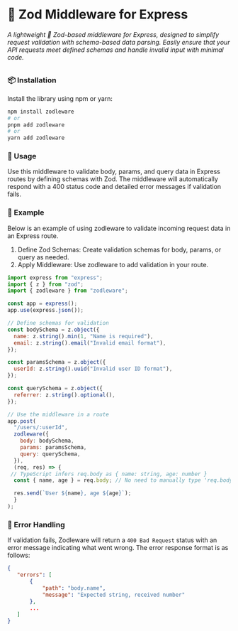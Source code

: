 # 🚀 Zod Middleware for Express

###### A lightweight 🧰 Zod-based middleware for Express, designed to simplify request validation with schema-based data parsing. Easily ensure that your API requests meet defined schemas and handle invalid input with minimal code.

### 📦 Installation

Install the library using npm or yarn:

```bash
npm install zodleware
# or
pnpm add zodleware
# or
yarn add zodleware

```

### 📖 Usage

Use this middleware to validate body, params, and query data in Express routes by defining schemas with Zod. The middleware will automatically respond with a 400 status code and detailed error messages if validation fails.

### 🌟 Example

Below is an example of using zodleware to validate incoming request data in an Express route.

1. Define Zod Schemas: Create validation schemas for body, params, or query as needed.
2. Apply Middleware: Use zodleware to add validation in your route.

```js
import express from "express";
import { z } from "zod";
import { zodleware } from "zodleware";

const app = express();
app.use(express.json());

// Define schemas for validation
const bodySchema = z.object({
  name: z.string().min(1, "Name is required"),
  email: z.string().email("Invalid email format"),
});

const paramsSchema = z.object({
  userId: z.string().uuid("Invalid user ID format"),
});

const querySchema = z.object({
  referrer: z.string().optional(),
});

// Use the middleware in a route
app.post(
  "/users/:userId",
  zodleware({
    body: bodySchema,
    params: paramsSchema,
    query: querySchema,
  }),
  (req, res) => {
 // TypeScript infers req.body as { name: string, age: number }
  const { name, age } = req.body; // No need to manually type 'req.body'

  res.send(`User ${name}, age ${age}`);
  }
);
```

### 🚨 Error Handling

If validation fails, Zodleware will return a `400 Bad Request` status with an error message indicating what went wrong. The error response format is as follows:

```json
{
   "errors": [
       {
           "path": "body.name",
           "message": "Expected string, received number"
       },
       ...
   ]
}

```
